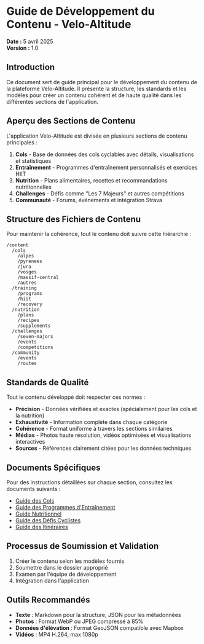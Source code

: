 # Guide de Développement du Contenu - Velo-Altitude

**Date :** 5 avril 2025  
**Version :** 1.0

## Introduction

Ce document sert de guide principal pour le développement du contenu de la plateforme Velo-Altitude. Il présente la structure, les standards et les modèles pour créer un contenu cohérent et de haute qualité dans les différentes sections de l'application.

## Aperçu des Sections de Contenu

L'application Velo-Altitude est divisée en plusieurs sections de contenu principales :

1. **Cols** - Base de données des cols cyclables avec détails, visualisations et statistiques
2. **Entraînement** - Programmes d'entraînement personnalisés et exercices HIIT
3. **Nutrition** - Plans alimentaires, recettes et recommandations nutritionnelles
4. **Challenges** - Défis comme "Les 7 Majeurs" et autres compétitions
5. **Communauté** - Forums, événements et intégration Strava

## Structure des Fichiers de Contenu

Pour maintenir la cohérence, tout le contenu doit suivre cette hiérarchie :

```
/content
  /cols
    /alpes
    /pyrenees
    /jura
    /vosges
    /massif-central
    /autres
  /training
    /programs
    /hiit
    /recovery
  /nutrition
    /plans
    /recipes
    /supplements
  /challenges
    /seven-majors
    /events
    /competitions
  /community
    /events
    /routes
```

## Standards de Qualité

Tout le contenu développé doit respecter ces normes :

- **Précision** - Données vérifiées et exactes (spécialement pour les cols et la nutrition)
- **Exhaustivité** - Information complète dans chaque catégorie
- **Cohérence** - Format uniforme à travers les sections similaires
- **Médias** - Photos haute résolution, vidéos optimisées et visualisations interactives
- **Sources** - Références clairement citées pour les données techniques

## Documents Spécifiques

Pour des instructions détaillées sur chaque section, consultez les documents suivants :

- [Guide des Cols](./CONTENT_COLS_DEVELOPMENT.md)
- [Guide des Programmes d'Entraînement](./CONTENT_TRAINING_DEVELOPMENT.md)
- [Guide Nutritionnel](./CONTENT_NUTRITION_DEVELOPMENT.md)
- [Guide des Défis Cyclistes](./CONTENT_CHALLENGES_DEVELOPMENT.md)
- [Guide des Itinéraires](./CONTENT_ROUTES_DEVELOPMENT.md)

## Processus de Soumission et Validation

1. Créer le contenu selon les modèles fournis
2. Soumettre dans le dossier approprié
3. Examen par l'équipe de développement
4. Intégration dans l'application

## Outils Recommandés

- **Texte** : Markdown pour la structure, JSON pour les métadonnées
- **Photos** : Format WebP ou JPEG compressé à 85%
- **Données d'élévation** : Format GeoJSON compatible avec Mapbox
- **Vidéos** : MP4 H.264, max 1080p
